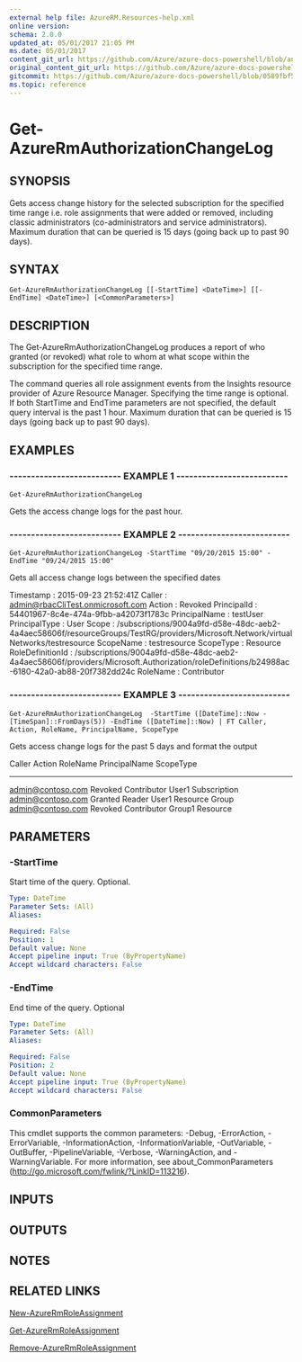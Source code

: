 ```yaml
---
external help file: AzureRM.Resources-help.xml
online version:
schema: 2.0.0
updated_at: 05/01/2017 21:05 PM
ms.date: 05/01/2017
content_git_url: https://github.com/Azure/azure-docs-powershell/blob/anne052617/azureps-cmdlets-docs/ResourceManager/AzureRM.Resources/v3.1.0/Get-AzureRmAuthorizationChangeLog.md
original_content_git_url: https://github.com/Azure/azure-docs-powershell/blob/anne052617/azureps-cmdlets-docs/ResourceManager/AzureRM.Resources/v3.1.0/Get-AzureRmAuthorizationChangeLog.md
gitcommit: https://github.com/Azure/azure-docs-powershell/blob/0589fbf53d27e39e0cf445261d29c64fb0859d62
ms.topic: reference
---
```


# Get-AzureRmAuthorizationChangeLog

## SYNOPSIS
Gets access change history for the selected subscription for the specified time range i.e.
role assignments that were added or removed, including classic administrators (co-administrators and service administrators).
Maximum duration that can be queried is 15 days (going back up to past 90 days).

## SYNTAX

```
Get-AzureRmAuthorizationChangeLog [[-StartTime] <DateTime>] [[-EndTime] <DateTime>] [<CommonParameters>]
```

## DESCRIPTION
The Get-AzureRmAuthorizationChangeLog produces a report of who granted (or revoked) what role to whom at what scope within the subscription for the specified time range. 

The command queries all role assignment events from the Insights resource provider of Azure Resource Manager.
Specifying the time range is optional.
If both StartTime and EndTime parameters are not specified, the default query interval is the past 1 hour.
Maximum duration that can be queried is 15 days (going back up to past 90 days).

## EXAMPLES

### -------------------------- EXAMPLE 1 --------------------------
```
Get-AzureRmAuthorizationChangeLog
```

Gets the access change logs for the past hour.

### -------------------------- EXAMPLE 2 --------------------------
```
Get-AzureRmAuthorizationChangeLog -StartTime "09/20/2015 15:00" -EndTime "09/24/2015 15:00"
```

Gets all access change logs between the specified dates

Timestamp        : 2015-09-23 21:52:41Z
Caller           : admin@rbacCliTest.onmicrosoft.com
Action           : Revoked
PrincipalId      : 54401967-8c4e-474a-9fbb-a42073f1783c
PrincipalName    : testUser
PrincipalType    : User
Scope            : /subscriptions/9004a9fd-d58e-48dc-aeb2-4a4aec58606f/resourceGroups/TestRG/providers/Microsoft.Network/virtualNetworks/testresource
ScopeName        : testresource
ScopeType        : Resource
RoleDefinitionId : /subscriptions/9004a9fd-d58e-48dc-aeb2-4a4aec58606f/providers/Microsoft.Authorization/roleDefinitions/b24988ac-6180-42a0-ab88-20f7382dd24c
RoleName         : Contributor

### -------------------------- EXAMPLE 3 --------------------------
```
Get-AzureRmAuthorizationChangeLog  -StartTime ([DateTime]::Now - [TimeSpan]::FromDays(5)) -EndTime ([DateTime]::Now) | FT Caller, Action, RoleName, PrincipalName, ScopeType
```

Gets access change logs for the past 5 days and format the output

Caller                  Action                  RoleName                PrincipalName           ScopeType
------                  ------                  --------                -------------           ---------
admin@contoso.com       Revoked                 Contributor             User1                   Subscription
admin@contoso.com       Granted                 Reader                  User1                   Resource Group
admin@contoso.com       Revoked                 Contributor             Group1                  Resource

## PARAMETERS

### -StartTime
Start time of the query.
Optional.

```yaml
Type: DateTime
Parameter Sets: (All)
Aliases: 

Required: False
Position: 1
Default value: None
Accept pipeline input: True (ByPropertyName)
Accept wildcard characters: False
```

### -EndTime
End time of the query.
Optional

```yaml
Type: DateTime
Parameter Sets: (All)
Aliases: 

Required: False
Position: 2
Default value: None
Accept pipeline input: True (ByPropertyName)
Accept wildcard characters: False
```

### CommonParameters
This cmdlet supports the common parameters: -Debug, -ErrorAction, -ErrorVariable, -InformationAction, -InformationVariable, -OutVariable, -OutBuffer, -PipelineVariable, -Verbose, -WarningAction, and -WarningVariable. For more information, see about_CommonParameters (http://go.microsoft.com/fwlink/?LinkID=113216).

## INPUTS

## OUTPUTS

## NOTES

## RELATED LINKS

[New-AzureRmRoleAssignment]()

[Get-AzureRmRoleAssignment]()

[Remove-AzureRmRoleAssignment]()

